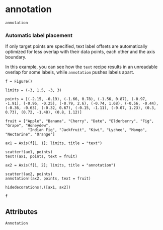 # annotation

```@shortdocs; canonical=false
annotation
```

### Automatic label placement

If only target points are specified, text label offsets are automatically optimized for less overlap with their data points, each other and the axis boundary.

In this example, you can see how the `text` recipe results in an unreadable overlap for some labels, while `annotation` pushes labels apart.

```@figure
f = Figure()

limits = (-3, 1.5, -3, 3)

points = [(-2.15, -0.19), (-1.66, 0.78), (-1.56, 0.87), (-0.97, -1.91), (-0.96, -0.25), (-0.79, 2.6), (-0.74, 1.68), (-0.56, -0.44), (-0.36, -0.63), (-0.32, 0.67), (-0.15, -1.11), (-0.07, 1.23), (0.3, 0.73), (0.72, -1.48), (0.8, 1.12)]

fruit = ["Apple", "Banana", "Cherry", "Date", "Elderberry", "Fig", "Grape", "Honeydew",
          "Indian Fig", "Jackfruit", "Kiwi", "Lychee", "Mango", "Nectarine", "Orange"]

ax1 = Axis(f[1, 1]; limits, title = "text")

scatter!(ax1, points)
text!(ax1, points, text = fruit)

ax2 = Axis(f[1, 2]; limits, title = "annotation")

scatter!(ax2, points)
annotation!(ax2, points, text = fruit)

hidedecorations!.([ax1, ax2])

f
```

## Attributes

```@attrdocs
Annotation
```